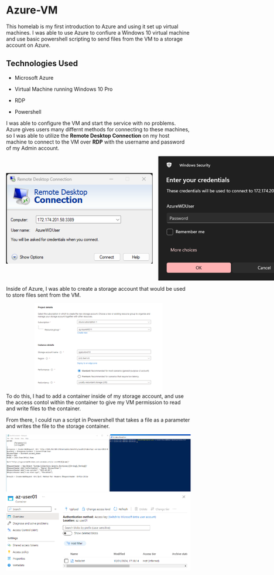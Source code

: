 
# Azure-VM

This homelab is my first introduction to Azure and using it set up virtual machines. I was able to use Azure to confiure a Windows 10 virtual machine and use basic powershell scripting to send files from the VM to a storage account on Azure.

## Technologies Used

- Microsoft Azure

- Virtual Machine running Windows 10 Pro

- RDP

- Powershell


I was able to configure the VM and start the service with no problems. Azure gives users many differnt methods for connecting to these machines, so I was able to utilize the **Remote Desktop Connection** on my host machine to connect to the VM over **RDP** with the username and password of my Admin account.

<div markdown="1" style="display:flex; gap:1rem;">

  <img src=assets/REMOTECONNECT.png width="400px" alt="remote connection" style="object-fit:contain"/>

  <img src=assets/PASSWORDAUTH.PNG width="400px" alt="remote connection"/>

</div>

Inside of Azure, I was able to create a storage account that would be used to store files sent from the VM.

  <img src=assets/STORAGEACCOUNT.png width="350px" style="display:block; margin:auto;" alt="storage account"/>
To do this, I had to add a container inside of my storage account, and use the access contol within the container to give my VM permission to read and write files to the container.

<br />

From there, I could run a script in Powershell that takes a file as a parameter and writes the file to the storage container.

<div>

  <img src=assets/PS1SCRIPT.png alt="Powershell script"/>

  <img src=assets/SENTFROMVM.png alt="File sent from VM"/>

</div>
